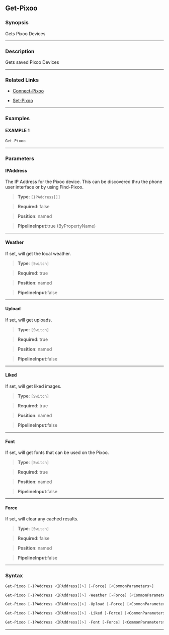 Get-Pixoo
---------
### Synopsis
Gets Pixoo Devices

---
### Description

Gets saved Pixoo Devices

---
### Related Links
* [Connect-Pixoo](Connect-Pixoo.md)



* [Set-Pixoo](Set-Pixoo.md)



---
### Examples
#### EXAMPLE 1
```PowerShell
Get-Pixoo
```

---
### Parameters
#### **IPAddress**

The IP Address for the Pixoo device.
This can be discovered thru the phone user interface or by using Find-Pixoo.



> **Type**: ```[IPAddress[]]```

> **Required**: false

> **Position**: named

> **PipelineInput**:true (ByPropertyName)



---
#### **Weather**

If set, will get the local weather.



> **Type**: ```[Switch]```

> **Required**: true

> **Position**: named

> **PipelineInput**:false



---
#### **Upload**

If set, will get uploads.



> **Type**: ```[Switch]```

> **Required**: true

> **Position**: named

> **PipelineInput**:false



---
#### **Liked**

If set, will get liked images.



> **Type**: ```[Switch]```

> **Required**: true

> **Position**: named

> **PipelineInput**:false



---
#### **Font**

If set, will get fonts that can be used on the Pixoo.



> **Type**: ```[Switch]```

> **Required**: true

> **Position**: named

> **PipelineInput**:false



---
#### **Force**

If set, will clear any cached results.



> **Type**: ```[Switch]```

> **Required**: false

> **Position**: named

> **PipelineInput**:false



---
### Syntax
```PowerShell
Get-Pixoo [-IPAddress <IPAddress[]>] [-Force] [<CommonParameters>]
```
```PowerShell
Get-Pixoo [-IPAddress <IPAddress[]>] -Weather [-Force] [<CommonParameters>]
```
```PowerShell
Get-Pixoo [-IPAddress <IPAddress[]>] -Upload [-Force] [<CommonParameters>]
```
```PowerShell
Get-Pixoo [-IPAddress <IPAddress[]>] -Liked [-Force] [<CommonParameters>]
```
```PowerShell
Get-Pixoo [-IPAddress <IPAddress[]>] -Font [-Force] [<CommonParameters>]
```
---
